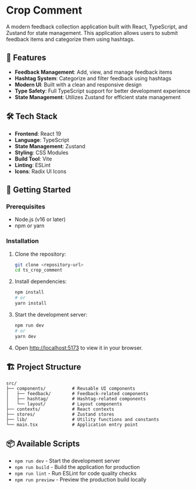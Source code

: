 # Crop Comment

A modern feedback collection application built with React, TypeScript, and Zustand for state management. This application allows users to submit feedback items and categorize them using hashtags.

## 🚀 Features

- **Feedback Management**: Add, view, and manage feedback items
- **Hashtag System**: Categorize and filter feedback using hashtags
- **Modern UI**: Built with a clean and responsive design
- **Type Safety**: Full TypeScript support for better development experience
- **State Management**: Utilizes Zustand for efficient state management

## 🛠️ Tech Stack

- **Frontend**: React 19
- **Language**: TypeScript
- **State Management**: Zustand
- **Styling**: CSS Modules
- **Build Tool**: Vite
- **Linting**: ESLint
- **Icons**: Radix UI Icons

## 🚀 Getting Started

### Prerequisites

- Node.js (v16 or later)
- npm or yarn

### Installation

1. Clone the repository:
   ```bash
   git clone <repository-url>
   cd ts_crop_comment
   ```

2. Install dependencies:
   ```bash
   npm install
   # or
   yarn install
   ```

3. Start the development server:
   ```bash
   npm run dev
   # or
   yarn dev
   ```

4. Open [http://localhost:5173](http://localhost:5173) to view it in your browser.

## 🏗️ Project Structure

```
src/
├── components/          # Reusable UI components
│   ├── feedback/        # Feedback-related components
│   ├── hashtag/         # Hashtag-related components
│   └── layout/          # Layout components
├── contexts/            # React contexts
├── stores/              # Zustand stores
├── lib/                 # Utility functions and constants
└── main.tsx             # Application entry point
```

## 📦 Available Scripts

- `npm run dev` - Start the development server
- `npm run build` - Build the application for production
- `npm run lint` - Run ESLint for code quality checks
- `npm run preview` - Preview the production build locally

